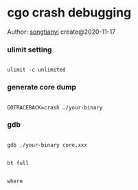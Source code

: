 # cgo crash debugging

Author: [songtianyi](http://songtianyi.info) create@2020-11-17

### ulimit setting

```

ulimit -c unlimited
```

### generate core dump

```

GOTRACEBACK=crash ./your-binary
```

### gdb

```

gdb ./your-binary core.xxx
```

```

bt full
```

```

where
```
